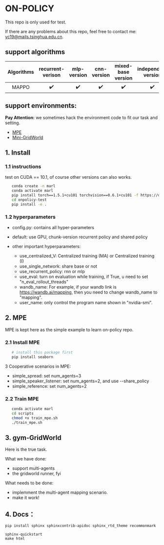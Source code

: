 # ON-POLICY

This repo is only used for test. 

If there are any problems about this repo, feel free to contact me: yc19@mails.tsinghua.edu.cn.

## support algorithms

| Algorithms | recurrent-verison | mlp-version | cnn-version | mixed-base version | independent version |
| :--------: | :---------------: | :---------: | :---------: |:---------------: |:---------------: |
| MAPPO      | :heavy_check_mark: | :heavy_check_mark: | :heavy_check_mark: |:heavy_check_mark:        |:heavy_check_mark:        |


## support environments:
**Pay Attention:** we sometimes hack the environment code to fit our task and setting. 
- [MPE](https://github.com/openai/multiagent-particle-envs)
- [Mini-GridWorld](https://github.com/maximecb/gym-minigrid)

## 1. Install

### 1.1 instructions

   test on CUDA == 10.1, of course other versions can also works.

``` Bash
   conda create -n marl
   conda activate marl
   pip install torch==1.5.1+cu101 torchvision==0.6.1+cu101 -f https://download.pytorch.org/whl/torch_stable.html
   cd onpolicy-test
   pip install -e . 
```

### 1.2 hyperparameters

* config.py: contains all hyper-parameters

* default: use GPU, chunk-version recurrent policy and shared policy

* other important hyperparameters:
  - use_centralized_V: Centralized training (MA) or Centralized training (I)
  - use_single_network: share base or not
  - use_recurrent_policy: rnn or mlp
  - use_eval: turn on evaluation while training, if True, u need to set "n_eval_rollout_threads"
  - wandb_name: For example, if your wandb link is https://wandb.ai/mapping, then you need to change wandb_name to "mapping". 
  - user_name: only control the program name shown in "nvidia-smi".


## 2. MPE
MPE is kept here as the simple example to learn on-policy repo.

### 2.1 Install MPE

``` Bash
   # install this package first
   pip install seaborn
```

3 Cooperative scenarios in MPE:

* simple_spread: set num_agents=3
* simple_speaker_listener: set num_agents=2, and use --share_policy
* simple_reference: set num_agents=2

### 2.2 Train MPE   

``` Bash
   conda activate marl
   cd scripts
   chmod +x train_mpe.sh
   ./train_mpe.sh
```

## 3. gym-GridWorld

Here is the true task. 

What we have done:
- support multi-agents
- the gridworld runner, fyi

What needs to be done:
- implemment the multi-agent mapping scenario.
- make it work!

## 4. Docs：

```
pip install sphinx sphinxcontrib-apidoc sphinx_rtd_theme recommonmark

sphinx-quickstart
make html
```

